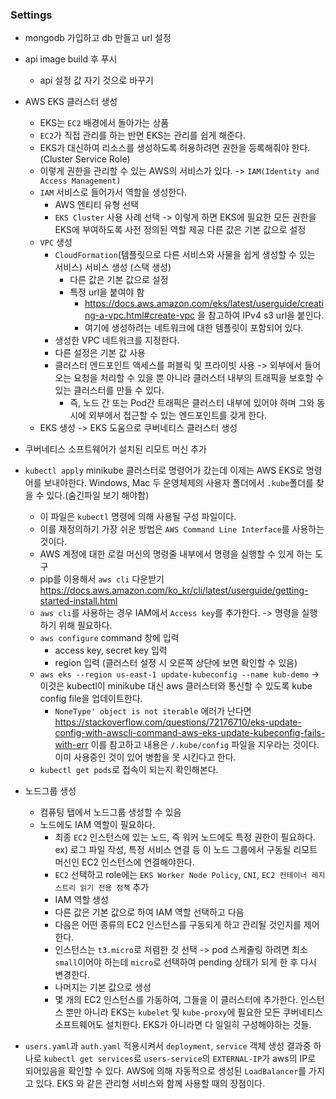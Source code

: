 ### Settings

* mongodb 가입하고 db 만들고 url 설정
* api image build 후 푸시
  * api 설정 값 자기 것으로 바꾸기
* AWS EKS 클러스터 생성
  * EKS는 `EC2` 배경에서 돌아가는 상품
  * `EC2`가 직접 관리를 하는 반면 EKS는 관리를 쉽게 해준다.
  * EKS가 대신하여 리소스를 생성하도록 허용하려면 권한을 등록해줘야 한다.(Cluster Service Role)
  * 이렇게 권한을 관리할 수 있는 AWS의 서비스가 있다. -> `IAM(Identity and Access Management)`
  * `IAM` 서비스로 들어가서 역할을 생성한다.
    * AWS 엔티티 유형 선택
    * `EKS Cluster` 사용 사례 선택
    -> 이렇게 하면 EKS에 필요한 모든 권한을 EKS에 부여하도록 사전 정의된 역할 제공
    다른 값은 기본 값으로 설정
  * `VPC` 생성
    * `CloudFormation`(템플릿으로 다른 서비스와 사물을 쉽게 생성할 수 있는 서비스) 서비스 생성 (스택 생성)
      * 다른 값은 기본 값으로 설정
      * 특정 url을 붙여야 함
        * https://docs.aws.amazon.com/eks/latest/userguide/creating-a-vpc.html#create-vpc 을 참고하여 IPv4 s3 url을 붙인다.
        * 여기에 생성하려는 네트워크에 대한 템플릿이 포함되어 있다.
    * 생성한 VPC 네트워크를 지정한다.
    * 다른 설정은 기본 값 사용
    * 클러스터 엔드포인트 액세스를 퍼블릭 및 프라이빗 사용 -> 외부에서 들어오는 요청을 처리할 수 있을 뿐 아니라 클러스터 내부의 트래픽을 보호할 수 있는 클러스터를 만들 수 있다.
      * 즉, 노드 간 또는 Pod간 트래픽은 클러스터 내부에 있어야 하며 그와 동시에 외부에서 접근할 수 있는 엔드포인트를 갖게 한다.
  * EKS 생성 -> EKS 도움으로 쿠버네티스 클러스터 생성
* 쿠버네티스 소프트웨어가 설치된 리모트 머신 추가

* `kubectl apply` minikube 클러스터로 명령어가 갔는데 이제는 AWS EKS로 명령어를 보내야한다.
Windows, Mac 두 운영체제의 사용자 폴더에서 `.kube`폴더를 찾을 수 있다.(숨긴파일 보기 해야함)
  * 이 파일은 `kubectl` 명령에 의해 사용될 구성 파일이다. 
  * 이를 재정의하기 가장 쉬운 방법은 `AWS Command Line Interface`를 사용하는 것이다.
  * AWS 계정에 대한 로컬 머신의 명령줄 내부에서 명령을 실행할 수 있게 하는 도구
  * pip를 이용해서 `aws cli` 다운받기
    https://docs.aws.amazon.com/ko_kr/cli/latest/userguide/getting-started-install.html
  * `aws cli`를 사용하는 경우 IAM에서 `Access key`를 추가한다. -> 명령을 실행하기 위해 필요하다. 
  * `aws configure` command 창에 입력
    * access key, secret key 입력
    * region 입력 (클러스터 설정 시 오른쪽 상단에 보면 확인할 수 있음)
  * `aws eks --region us-east-1 update-kubeconfig --name kub-demo` -> 이것은 kubectl이 minikube 대신 aws 클러스터와 통신할 수 있도록 kube config file을 업데이트한다.
    * `NoneType' object is not iterable` 에러가 난다면
    https://stackoverflow.com/questions/72176710/eks-update-config-with-awscli-command-aws-eks-update-kubeconfig-fails-with-err
    이를 참고하고 내용은 `/.kube/config` 파일을 지우라는 것이다. 이미 사용중인 것이 있어 병합을 못 시킨다고 한다.
  * `kubectl get pods`로 접속이 되는지 확인해본다.
* 노드그룹 생성
  * 컴퓨팅 탭에서 노드그룹 생성할 수 있음
  * 노드에도 IAM 역할이 필요하다.
    * 최종 `EC2` 인스턴스에 있는 노드, 즉 워커 노드에도 특정 권한이 필요하다.
      ex) 로그 파일 작성, 특정 서비스 연결 등
      이 노드 그룹에서 구동될 리모트 머신인 EC2 인스턴스에 연결해야한다.
    * `EC2` 선택하고 role에는 `EKS Worker Node Policy`, `CNI`, `EC2 컨테이너 레지스트리 읽기 전용 정책` 추가
    * IAM 역할 생성
    * 다른 값은 기본 값으로 하여 IAM 역할 선택하고 다음
    * 다음은 어떤 종류의 EC2 인스턴스를 구동되게 하고 관리될 것인지를 제어한다.
    * 인스턴스는 `t3.micro`로 저렴한 것 선택 -> pod 스케줄링 하려면 최소 `small`이어야 하는데 `micro`로 선택하여 pending 상태가 되게 한 후 다시 변경한다.
    * 나머지는 기본 값으로 생성
    * 몇 개의 EC2 인스턴스를 가동하여, 그들을 이 클러스터에 추가한다.
      인스턴스 뿐만 아니라 EKS는 `kubelet` 및 `kube-proxy`에 필요한 모든 쿠버네티스 소프트웨어도 설치한다.
      EKS가 아니라면 다 일일히 구성해야하는 것들.
* `users.yaml`과 `auth.yaml` 적용시켜서 `deployment`, `service` 객체 생성
  결과중 하나로 `kubectl get services`로 `users-service`의 `EXTERNAL-IP`가 aws의 IP로 되어있음을 확인할 수 있다.
  AWS에 의해 자동적으로 생성된 `LoadBalancer`를 가지고 있다.
  EKS 와 같은 관리형 서비스와 함께 사용할 때의 장점이다.
  